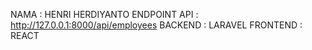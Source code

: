 NAMA : HENRI HERDIYANTO
ENDPOINT API : http://127.0.0.1:8000/api/employees
BACKEND : LARAVEL
FRONTEND : REACT
